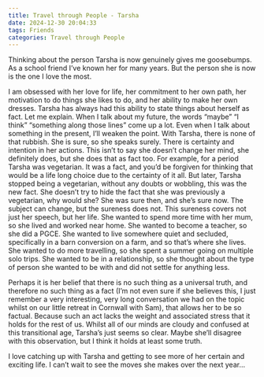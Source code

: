 ```yaml
---
title: Travel through People - Tarsha
date: 2024-12-30 20:04:33
tags: Friends
categories: Travel through People
---
```

Thinking about the person Tarsha is now genuinely gives me goosebumps. As a school friend I’ve known her for many years. But the person she is now is the one I love the most.

I am obsessed with her love for life, her commitment to her own path, her motivation to do things she likes to do, and her ability to make her own dresses. Tarsha has always had this ability to state things about herself as fact. Let me explain. When I talk about my future, the words “maybe” “I think” “something along those lines” come up a lot. Even when I talk about something in the present, I’ll weaken the point. With Tarsha, there is none of that rubbish. She is sure, so she speaks surely. There is certainty and intention in her actions. This isn’t to say she doesn’t change her mind, she definitely does, but she does that as fact too. For example, for a period Tarsha was vegetarian. It was a fact, and you’d be forgiven for thinking that would be a life long choice due to the certainty of it all. But later, Tarsha stopped being a vegetarian, without any doubts or wobbling, this was the new fact. She doesn’t try to hide the fact that she was previously a vegetarian, why would she? She was sure then, and she’s sure now. The subject can change, but the sureness does not. This sureness covers not just her speech, but her life. She wanted to spend more time with her mum, so she lived and worked near home. She wanted to become a teacher, so she did a PGCE. She wanted to live somewhere quiet and secluded, specifically in a barn conversion on a farm, and so that’s where she lives. She wanted to do more travelling, so she spent a summer going on multiple solo trips. She wanted to be in a relationship, so she thought about the type of person she wanted to be with and did not settle for anything less. 

Perhaps it is her belief that there is no such thing as a universal truth, and therefore no such thing as a fact (I’m not even sure if she believes this, I just remember a very interesting, very long conversation we had on the topic whilst on our little retreat in Cornwall with Sam), that allows her to be so factual. Because such an act lacks the weight and associated stress that it holds for the rest of us. Whilst all of our minds are cloudy and confused at this transitional age, Tarsha’s just seems so clear. Maybe she’ll disagree with this observation, but I think it holds at least some truth.

I love catching up with Tarsha and getting to see more of her certain and exciting life. I can’t wait to see the moves she makes over the next year…